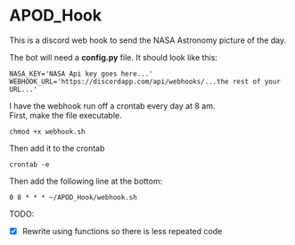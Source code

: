 # APOD_Hook
This is a discord web hook to send the NASA Astronomy picture of the day.

The bot will need a **config.py** file.
It should look like this:
```
NASA_KEY='NASA Api key goes here...'
WEBHOOK_URL='https://discordapp.com/api/webhooks/...the rest of your URL...'
```

I have the webhook run off a crontab every day at 8 am.  
First, make the file executable.  
```
chmod +x webhook.sh  
```
Then add it to the crontab  
```
crontab -e
```
 Then add the following line at the bottom:  
```
0 8 * * * ~/APOD_Hook/webhook.sh
```  
  
TODO:  
- [x] Rewrite using functions so there is less repeated code
